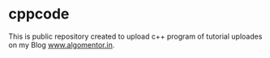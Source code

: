 # cppcode
This is public repository created to upload c++ program of tutorial uploades on my Blog www.algomentor.in.
